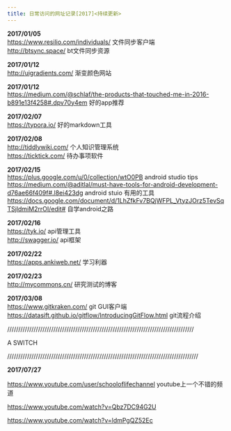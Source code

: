 ```yaml
---
title: 日常访问的网址记录[2017]<持续更新>
---
```


**2017/01/05**  
https://www.resilio.com/individuals/ 文件同步客户端  
http://btsync.space/  bt文件同步资源

**2017/01/12**    
http://uigradients.com/ 渐变颜色网站

**2017/01/12**    
https://medium.com/@schlaf/the-products-that-touched-me-in-2016-b891e13f4258#.dpv70y4em   好的app推荐

**2017/02/07**  
https://typora.io/ 好的markdown工具   

**2017/02/08**  
http://tiddlywiki.com/  个人知识管理系统  
https://ticktick.com/  待办事项软件  

**2017/02/15**  
https://plus.google.com/u/0/collection/wtO0PB android studio tips
https://medium.com/@aditlal/must-have-tools-for-android-development-d76ae66f409f#.l8ei423dg  android stuio 有用的工具
https://docs.google.com/document/d/1LhZfkFv7BQjWFPL_VtyzJOrz5TevSqTSjldmiM2rrOI/edit# 自学android之路

**2017/02/16**  
https://tyk.io/  api管理工具  
http://swagger.io/ api框架

**2017/02/22**  
https://apps.ankiweb.net/ 学习利器    

**2017/02/23**  
http://mycommons.cn/  研究测试的博客

**2017/03/08**     
https://www.gitkraken.com/  git GUI客户端  
https://datasift.github.io/gitflow/IntroducingGitFlow.html git流程介绍   

/////////////////////////////////////////////////////////////////////////////////////

A SWITCH 

///////////////////////////////////////////////////////////////////////////////////////

**2017/07/27**

https://www.youtube.com/user/schooloflifechannel     youtube上一个不错的频道

https://www.youtube.com/watch?v=Qbz7DC94G2U 

https://www.youtube.com/watch?v=ldmPgQZ52Ec 

